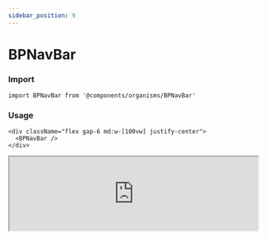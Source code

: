 ```yaml
---
sidebar_position: 9
---
```


#  BPNavBar

### Import

```tsx
import BPNavBar from '@components/organisms/BPNavBar'
```

### Usage 

```tsx
<div className="flex gap-6 md:w-[100vw] justify-center">
  <BPNavBar />
</div>
```

<iframe width="100%" heigh="500px" src="https://ui-kit.blue-panda.dev/iframe.html?args=&id=organisms-bpnavbar--basic&viewMode=story" />



Check more colors, statuses and styles at: 
<img src={'/img/sb.png'} alt="Storybook" style={{width: '15px'}} />

https://ui-kit.blue-panda.dev/?path=/story/organisms-bpnavbar--basic
